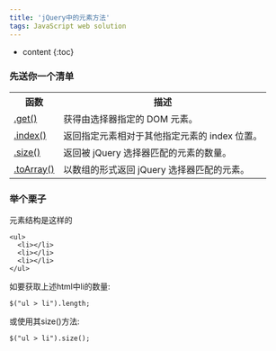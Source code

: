 ```yaml
---
title: 'jQuery中的元素方法'
tags: JavaScript web solution
---
```







* content
{:toc}






### 先送你一个清单
<table class="dataintable">
<tbody><tr>
<th>函数</th>
<th>描述</th>
</tr>

<tr>
<td><a href="/jquery/dom_element_methods_get.asp" title="jQuery DOM 元素方法 - get() 方法">.get()</a></td>
<td>获得由选择器指定的 DOM 元素。</td>
</tr>

<tr>
<td><a href="/jquery/dom_element_methods_index.asp" title="jQuery DOM 元素方法 - index() 方法">.index()</a></td>
<td>返回指定元素相对于其他指定元素的 index 位置。</td>
</tr>

<tr>
<td><a href="/jquery/dom_element_methods_size.asp" title="jQuery DOM 元素方法 - size() 方法">.size()</a></td>
<td>返回被 jQuery 选择器匹配的元素的数量。</td>
</tr>

<tr>
<td><a href="/jquery/dom_element_methods_toarray.asp" title="jQuery DOM 元素方法 - toArray() 方法">.toArray()</a></td>
<td>以数组的形式返回 jQuery 选择器匹配的元素。</td>
</tr>

</tbody></table>


### 举个栗子
元素结构是这样的  
```
<ul>
  <li></li>
  <li></li>
  <li></li>
</ul>
```

如要获取上述html中li的数量:
```
$("ul > li").length;
```
或使用其size()方法:
```
$("ul > li").size();
```